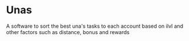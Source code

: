 # Unas
A software to sort the best una's tasks to each account based on ilvl and other factors such as distance, bonus and rewards
